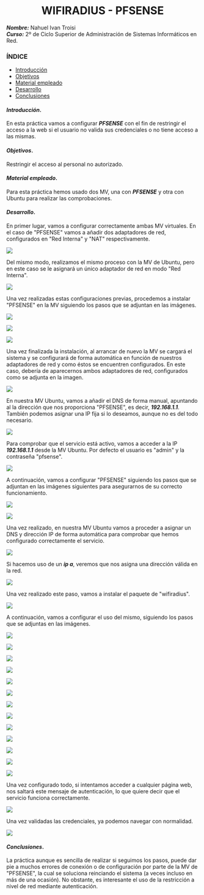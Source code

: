 <center>

# WIFIRADIUS - PFSENSE


</center>

***Nombre:*** Nahuel Ivan Troisi
<br>
***Curso:*** 2º de Ciclo Superior de Administración de Sistemas Informáticos en Red.

### ÍNDICE

+ [Introducción](#id1)
+ [Objetivos](#id2)
+ [Material empleado](#id3)
+ [Desarrollo](#id4)
+ [Conclusiones](#id5)


#### ***Introducción***. <a name="id1"></a>

En esta práctica vamos a configurar ***PFSENSE*** con el fin de restringir el acceso a la web si el usuario no valida sus credenciales o no tiene acceso a las mismas.  

#### ***Objetivos***. <a name="id2"></a>

Restringir el acceso al personal no autorizado. 

#### ***Material empleado***. <a name="id3"></a>

Para esta práctica hemos usado dos MV, una con ***PFSENSE*** y otra con Ubuntu para realizar las comprobaciones. 

#### ***Desarrollo***. <a name="id4"></a>

En primer lugar, vamos a configurar correctamente ambas MV virtuales. En el caso de "PFSENSE" vamos a añadir dos adaptadores de red, configurados en "Red Interna" y "NAT" respectivamente. 

![](img/1.png)

Del mismo modo, realizamos el mismo proceso con la MV de Ubuntu, pero en este caso se le asignará un único adaptador de red en modo "Red Interna". 

![](img/2.png)

Una vez realizadas estas configuraciones previas, procedemos a instalar "PFSENSE" en la MV siguiendo los pasos que se adjuntan en las imágenes. 

![](img/3.png)

![](img/4.png)

![](img/5.png)

Una vez finalizada la instalación, al arrancar de nuevo la MV se cargará el sistema y se configurará de forma automática en función de nuestros adaptadores de red y como éstos se encuentren configurados. 
En este caso, debería de aparecernos ambos adaptadores de red, configurados como se adjunta en la imagen. 

![](img/6.png)

En nuestra MV Ubuntu, vamos a añadir el DNS de forma manual, apuntando al la dirección que nos proporciona "PFSENSE", es decir, ***192.168.1.1***. 
También podemos asignar una IP fija si lo deseamos, aunque no es del todo necesario. 

![](img/7.png)

Para comprobar que el servicio está activo, vamos a acceder a la IP ***192.168.1.1*** desde la MV Ubuntu. Por defecto el usuario es "admin" y la contraseña "pfsense".

![](img/8.png)

A continuación, vamos a configurar "PFSENSE" siguiendo los pasos que se adjuntan en las imágenes siguientes para asegurarnos de su correcto funcionamiento. 

![](img/9.png)

![](img/10.png)

Una vez realizado, en nuestra MV Ubuntu vamos a proceder a asignar un DNS y dirección IP de forma automática para comprobar que hemos configurado correctamente el servicio. 

![](img/11.png)

Si hacemos uso de un ***ip a***, veremos que nos asigna una dirección válida en la red. 

![](img/12.png)

Una vez realizado este paso, vamos a instalar el paquete de "wifiradius". 

![](img/13.png)

A continuación, vamos a configurar el uso del mismo, siguiendo los pasos que se adjuntas en las imágenes. 

![](img/14.png)

![](img/15.png)

![](img/16.png)

![](img/17.png)

![](img/18.png)

![](img/19.png)

![](img/20.png)

![](img/21.png)

![](img/22.png)

![](img/23.png)

![](img/24.png)

![](img/25.png)

![](img/26.png)

Una vez configurado todo, si intentamos acceder a cualquier página web, nos saltará este mensaje de autenticación, lo que quiere decir que el servicio funciona correctamente. 

![](img/27.png)

Una vez validadas las credenciales, ya podemos navegar con normalidad. 

![](img/28.png)

#### ***Conclusiones***. <a name="id5"></a>

La práctica aunque es sencilla de realizar si seguimos los pasos, puede dar pie a muchos errores de conexión o de configuración por parte de la MV de "PFSENSE", la cual se soluciona reinciando el sistema (a veces incluso en más de una ocasión). No obstante, es interesante el uso de la restricción a nivel de red mediante autenticación. 
